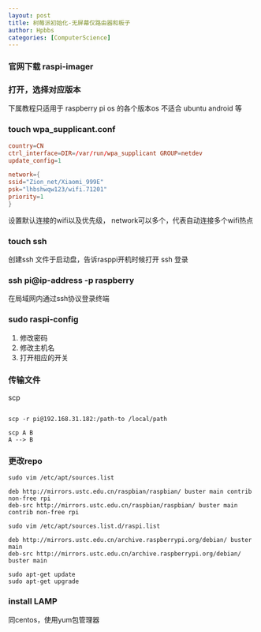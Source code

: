 ```yaml
---
layout: post
title: 树莓派初始化-无屏幕仅路由器和板子
author: Hpbbs
categories: [ComputerScience]
---
```


### 官网下载 raspi-imager

### 打开，选择对应版本

下属教程只适用于 raspberry pi os 的各个版本os
不适合 ubuntu android 等

### touch wpa_supplicant.conf

```conf
country=CN
ctrl_interface=DIR=/var/run/wpa_supplicant GROUP=netdev
update_config=1

network={
ssid="Zion_net/Xiaomi_999E"
psk="lhbshwqw123/wifi.71201"
priority=1
} 
```

设置默认连接的wifi以及优先级， network可以多个，代表自动连接多个wifi热点

### touch ssh

创建ssh 文件于启动盘，告诉rasppi开机时候打开 ssh 登录

### ssh pi@ip-address -p raspberry

在局域网内通过ssh协议登录终端

### sudo raspi-config

1. 修改密码
2. 修改主机名
3. 打开相应的开关

### 传输文件

scp

```shell

scp -r pi@192.168.31.182:/path-to /local/path

scp A B
A --> B
```

### 更改repo

`sudo vim /etc/apt/sources.list`
```
deb http://mirrors.ustc.edu.cn/raspbian/raspbian/ buster main contrib non-free rpi
deb-src http://mirrors.ustc.edu.cn/raspbian/raspbian/ buster main contrib non-free rpi
```
`sudo vim /etc/apt/sources.list.d/raspi.list`
```
deb http://mirrors.ustc.edu.cn/archive.raspberrypi.org/debian/ buster main
deb-src http://mirrors.ustc.edu.cn/archive.raspberrypi.org/debian/ buster main
```

```
sudo apt-get update
sudo apt-get upgrade
```

### install LAMP

同centos，使用yum包管理器